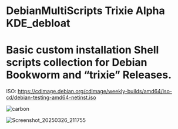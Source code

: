 # DebianMultiScripts Trixie Alpha KDE_debloat

# Basic custom installation Shell scripts collection for Debian Bookworm and “trixie” Releases.

ISO: https://cdimage.debian.org/cdimage/weekly-builds/amd64/iso-cd/debian-testing-amd64-netinst.iso

![carbon](https://github.com/user-attachments/assets/562c1fc0-808e-4fb9-b3c2-79150555a2bc)

![Screenshot_20250326_211755](https://github.com/user-attachments/assets/1fd8db37-0854-46cd-8222-2959b45fbf86)

